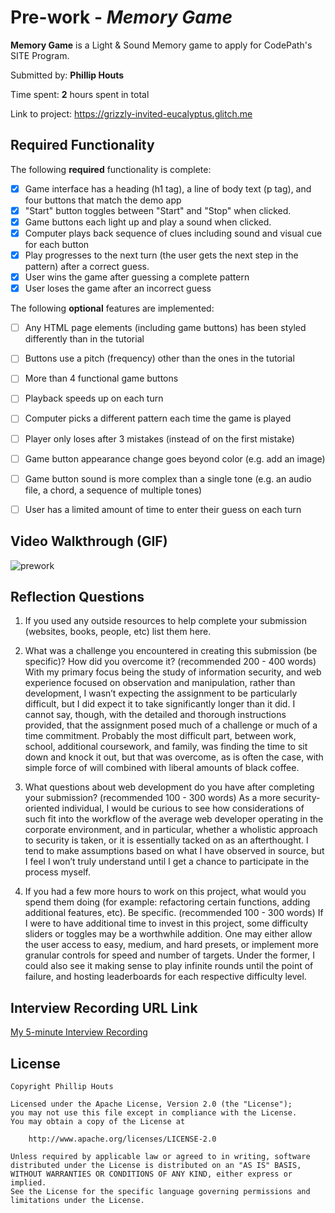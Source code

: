 # Pre-work - *Memory Game*

**Memory Game** is a Light & Sound Memory game to apply for CodePath's SITE Program. 

Submitted by: **Phillip Houts**

Time spent: **2** hours spent in total

Link to project: https://grizzly-invited-eucalyptus.glitch.me


## Required Functionality

The following **required** functionality is complete:

* [x] Game interface has a heading (h1 tag), a line of body text (p tag), and four buttons that match the demo app
* [x] "Start" button toggles between "Start" and "Stop" when clicked. 
* [x] Game buttons each light up and play a sound when clicked. 
* [x] Computer plays back sequence of clues including sound and visual cue for each button
* [x] Play progresses to the next turn (the user gets the next step in the pattern) after a correct guess. 
* [x] User wins the game after guessing a complete pattern
* [x] User loses the game after an incorrect guess

The following **optional** features are implemented:

* [ ] Any HTML page elements (including game buttons) has been styled differently than in the tutorial
* [ ] Buttons use a pitch (frequency) other than the ones in the tutorial
* [ ] More than 4 functional game buttons
* [ ] Playback speeds up on each turn
* [ ] Computer picks a different pattern each time the game is played
* [ ] Player only loses after 3 mistakes (instead of on the first mistake)
* [ ] Game button appearance change goes beyond color (e.g. add an image)
* [ ] Game button sound is more complex than a single tone (e.g. an audio file, a chord, a sequence of multiple tones)
* [ ] User has a limited amount of time to enter their guess on each turn


## Video Walkthrough (GIF)

![prework](https://user-images.githubusercontent.com/99054756/164874632-f0210948-b997-4fa5-8f89-6bb242329371.gif)


## Reflection Questions
1. If you used any outside resources to help complete your submission (websites, books, people, etc) list them here.

2. What was a challenge you encountered in creating this submission (be specific)? How did you overcome it? (recommended 200 - 400 words) 
With my primary focus being the study of information security, and web experience focused on observation and manipulation, rather than development, I wasn’t expecting the assignment to be particularly difficult, but I did expect it to take significantly longer than it did. I cannot say, though, with the detailed and thorough instructions provided, that the assignment posed much of a challenge or much of a time commitment. Probably the most difficult part, between work, school, additional coursework, and family, was finding the time to sit down and knock it out, but that was overcome, as is often the case, with simple force of will combined with liberal amounts of black coffee.

3. What questions about web development do you have after completing your submission? (recommended 100 - 300 words) 
As a more security-oriented individual, I would be curious to see how considerations of such fit into the workflow of the average web developer operating in the corporate environment, and in particular, whether a wholistic approach to security is taken, or it is essentially tacked on as an afterthought. I tend to make assumptions based on what I have observed in source, but I feel I won’t truly understand until I get a chance to participate in the process myself.

4. If you had a few more hours to work on this project, what would you spend them doing (for example: refactoring certain functions, adding additional features, etc). Be specific. (recommended 100 - 300 words) 
If I were to have additional time to invest in this project, some difficulty sliders or toggles may be a worthwhile addition. One may either allow the user access to easy, medium, and hard presets, or implement more granular controls for speed and number of targets. Under the former, I could also see it making sense to play infinite rounds until the point of failure, and hosting leaderboards for each respective difficulty level.


## Interview Recording URL Link

[My 5-minute Interview Recording](your-link-here)


## License

    Copyright Phillip Houts

    Licensed under the Apache License, Version 2.0 (the "License");
    you may not use this file except in compliance with the License.
    You may obtain a copy of the License at

        http://www.apache.org/licenses/LICENSE-2.0

    Unless required by applicable law or agreed to in writing, software
    distributed under the License is distributed on an "AS IS" BASIS,
    WITHOUT WARRANTIES OR CONDITIONS OF ANY KIND, either express or implied.
    See the License for the specific language governing permissions and
    limitations under the License.

